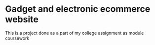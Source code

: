 # Gadget and electronic ecommerce website
This is a project done as a part of my college assignment as module coursework 
